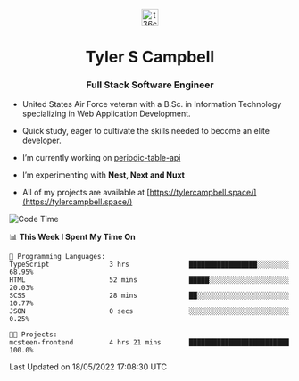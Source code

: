 <p align="center">
<a href="https://www.linkedin.com/in/t36campbell" target="blank"><img align="center" src="https://ik.imagekit.io/t36campbell/Portfolio/linkedin.png.original_m8bbGgPh6.png" alt="t36campbell" height="30" width="30" /></a>
</p>
<h1 align="center">Tyler S Campbell</h1>
<h3 align="center">Full Stack Software Engineer</h3>

* United States Air Force veteran with a B.Sc. in Information Technology specializing in Web Application Development. 

* Quick study, eager to cultivate the skills needed to become an elite developer.

* I’m currently working on [periodic-table-api](https://github.com/t36campbell/periodic-table-api)

* I’m experimenting with **Nest, Next and Nuxt**

* All of my projects are available at [https://tylercampbell.space/](https://tylercampbell.space/)

<!--START_SECTION:waka-->
![Code Time](http://img.shields.io/badge/Code%20Time-1%2C628%20hrs%2047%20mins-blue)

📊 **This Week I Spent My Time On** 

```text
💬 Programming Languages: 
TypeScript               3 hrs               █████████████████░░░░░░░░   68.95% 
HTML                     52 mins             █████░░░░░░░░░░░░░░░░░░░░   20.03% 
SCSS                     28 mins             ██░░░░░░░░░░░░░░░░░░░░░░░   10.77% 
JSON                     0 secs              ░░░░░░░░░░░░░░░░░░░░░░░░░   0.25%

🐱‍💻 Projects: 
mcsteen-frontend         4 hrs 21 mins       █████████████████████████   100.0%

```


 Last Updated on 18/05/2022 17:08:30 UTC
<!--END_SECTION:waka-->
